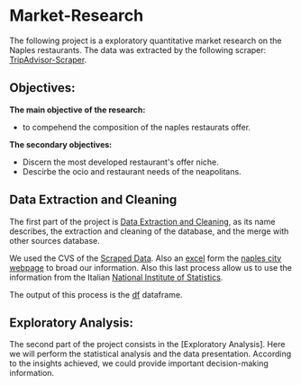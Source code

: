 # Market-Research

The following project is a exploratory quantitative market research on the Naples restaurants. The data was extracted by the following scraper: [TripAdvisor-Scraper](https://github.com/juanm-vallejo/TripAdvisorScraper-). 

## Objectives:

**The main objective of the research:**
- to compehend the composition of the naples restaurats offer.

**The secondary objectives:**
- Discern the most developed restaurant's offer niche.
- Descirbe the ocio and restaurant needs of the neapolitans.

## Data Extraction and Cleaning

The first part of the project is [Data Extraction and Cleaning](https://github.com/juanm-vallejo/Market-Research/blob/main/Data%20Extraction%20and%20Cleaning.ipynb), as its name describes, the extraction and cleaning of the database, and the merge with other sources database.

We used the CVS of the [Scraped Data](https://github.com/juanm-vallejo/Market-Research/blob/main/ScrapedData.cvs).
Also an [excel](https://github.com/juanm-vallejo/Market-Research/blob/main/Stradario_del_Comune_di_Napoli_ordinato_per_municipalita_quartieri_toponimi_aggiornato_al_2_12_2019.xlsx) form the [naples city webpage](https://www.comune.napoli.it/home) to broad our information. Also this last process allow us to use the information from the Italian [National Institute of Statistics](https://www.istat.it/).  

The output of this process is the [df](https://github.com/juanm-vallejo/Market-Research/blob/main/df) dataframe.

## Exploratory Analysis:

The second part of the project consists in the [Exploratory Analysis]. Here we will perform the statistical analysis and the data presentation. According to the insights achieved, we could provide important decision-making information.
